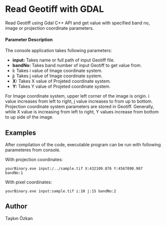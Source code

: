 # Read Geotiff with GDAL
Read Geotiff using Gdal C++ API and get value with specified band no, image or projection coordinate parameters.

#### **Parameter Description**  
The console application takes following parameters:	

- **input:** Takes name or full path of input Geotiff file.
- **bandNo:** Takes band number of input Geotiff to get value from.
- **i:** Takes i value of Image coordinate system.
- **j:** Takes j value of Image coordinate system.
- **X:** Takes X value of Projeted coordinate system.
- **Y:** Takes Y value of Projeted coordinate system.
		
For Image coordinate system, upper left corner of the image is origin. i value increases from left to right, j value increases to from up to bottom. Projection coordinate system parameters are stored in Geotiff. Generally, while X value is increasing from left to right, Y values increase from bottom to up side of the image.
		
## **Examples**
After compilation of the code, executable program can be run with following parameteres from console.

With projection coordinates:

	yourBinary.exe input:/../sample.tif X:432109.876 Y:4567890.987 bandNo:1

With pixel coordinates:

	yourBinary.exe input:sample.tif i:10 j:15 bandNo:2

## **Author**  
Taşkın Özkan
